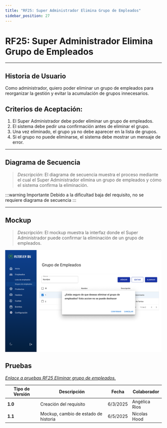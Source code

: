```yaml
---
title: "RF25: Super Administrador Elimina Grupo de Empleados"
sidebar_position: 27
---
```


# RF25: Super Administrador Elimina Grupo de Empleados

---

## Historia de Usuario

Como administrador, quiero poder eliminar un grupo de empleados para reorganizar la gestión y evitar la acumulación de grupos innecesarios.

## **Criterios de Aceptación:**

1. El Super Administrador debe poder eliminar un grupo de empleados.
2. El sistema debe pedir una confirmación antes de eliminar el grupo.
3. Una vez eliminado, el grupo ya no debe aparecer en la lista de grupos.
4. Si el grupo no puede eliminarse, el sistema debe mostrar un mensaje de error.

---

## **Diagrama de Secuencia**

> _Descripción_: El diagrama de secuencia muestra el proceso mediante el cual el Super Administrador elimina un grupo de empleados y cómo el sistema confirma la eliminación.

:::warning Importante
Debido a la dificultad baja del requisito, no se requiere diagrama de secuencia
:::

---

## **Mockup**

> _Descripción_: El mockup muestra la interfaz donde el Super Administrador puede confirmar la eliminación de un grupo de empleados.

![alt text](imagenes/RF25-EliminarGrupoEmpleados.png)

## **Pruebas**

_<u>[Enlace a pruebas RF25 Eliminar grupo de empleados.](https://docs.google.com/spreadsheets/d/1NLGwGrGA5PVOEzLaqxa8Ts1D_Ng3QzzqNKWJYUzxD-M/edit?gid=1152630563#gid=1152630563)</u>_

| **Tipo de Versión** | **Descripción**                      | **Fecha** | **Colaborador** |
| ------------------- | ------------------------------------ | --------- | --------------- |
| **1.0**             | Creación del requisito               | 6/3/2025  | Angélica Rios   |
| **1.1**             | Mockup, cambio de estado de historia | 6/5/2025  | Nicolas Hood    |

